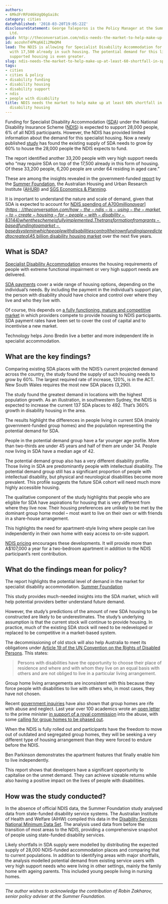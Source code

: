 ```yaml
---
authors:
- 6MkdFrRFU46kUgQ6gGai8c
category: cities
datePublished: '2018-03-20T19:05:22Z'
disclosureStatement: George Taleporos is the Policy Manager at the Summer Foundation
  Ltd.
guid: http://theconversation.com/ndis-needs-the-market-to-help-make-up-at-least-60-shortfall-in-specialist-disability-housing-93479
id: aozohnT4PKq66Ii2MmQM4
lead: The NDIS is allowing for Specialist Disability Accommodation for 28,000 people,
  with 17,500 already in such housing. The potential demand for this life-changing
  supported housing is even greater.
slug: ndis-needs-the-market-to-help-make-up-at-least-60-shortfall-in-specialist-disability-housing
tags:
- cities
- cities & policy
- disability funding
- disability housing
- disability support
- ndis
- people with disability
title: NDIS needs the market to help make up at least 60% shortfall in specialist
  disability housing
---
```

Funding for Specialist Disability Accommodation ([SDA](https://www.ndis.gov.au/document/specialist-disability-accommodation-fact)) under the National Disability Insurance Scheme ([NDIS](https://www.ndis.gov.au/about-us/what-ndis)) is expected to support 28,000 people, 6% of all NDIS participants. However, the NDIS has provided limited information about the demand for this specialist housing. Now a newly published [study](https://www.summerfoundation.org.au/resources/sda-market-insights/) has found the existing supply of SDA needs to grow by 60% to house the 28,000 people the NDIS expects to fund.

The report identified another 33,200 people with very high support needs who “may require SDA on top of the 17,500 already in this form of housing. Of these 33,200 people, 6,200 people are under 64 residing in aged care.” 


These are among the insights revealed in the government-funded [report](https://www.summerfoundation.org.au/resources/sda-market-insights/) by the [Summer Foundation](https://www.summerfoundation.org.au/what-we-do/), the Australian Housing and Urban Research Institute ([AHURI](https://www.ahuri.edu.au/home)) and [SGS Economics & Planning](https://www.sgsep.com.au/about). 

It is important to understand the nature and scale of demand, given that SDA is expected to account for [NDIS spending of A$700 million a year](https://theconversation.com/how-the-ndis-is-using-the-market-to-create-housing-for-people-with-disability-83144) when the scheme is fully implemented. The transformation from grants-based funding to a market-based system in which people with disabilities control their own funding is predicted to create a [A$5 billion disability housing market](https://theconversation.com/how-the-ndis-is-using-the-market-to-create-housing-for-people-with-disability-83144) over the next five years.

## What is SDA?

[Specialist Disability Accommodation](https://www.ndis.gov.au/specialist-disability-accommodation) ensures the housing requirements of people with extreme functional impairment or very high support needs are delivered.

[SDA payments](https://www.ndis.gov.au/SDA-pricing-payments) cover a wide range of housing options, depending on the individual’s needs. By including the payment in the individual’s support plan, the person with disability should have choice and control over where they live and who they live with. 

Of course, this depends on [a fully functioning, mature and competitive market](https://theconversation.com/how-the-ndis-is-using-the-market-to-create-housing-for-people-with-disability-83144) in which providers compete to provide housing to NDIS participants. SDA payment rates have been set to cover the cost of capital and to incentivise a new market.


Technology helps Jono Bredin live a better and more independent life in specialist accommodation.

## What are the key findings?

Comparing existing SDA places with the NDIS’s current projected demand across the country, the study found the supply of such housing needs to grow by 60%. The largest required rate of increase, 120%, is in the ACT. New South Wales requires the most new SDA places (3,290).

The study found the greatest demand in locations with the highest population growth. As an illustration, in southwestern Sydney, the NDIS is expected to increase the current 137 SDA places to 492. That’s 360% growth in disability housing in the area.

The results highlight the differences in people living in current SDA (mainly government-funded group homes) and the population representing the potential demand for SDA. 

People in the potential demand group have a far younger age profile. More than two-thirds are under 45 years and half of them are under 34. People now living in SDA have a median age of 42.


The potential demand group also has a very different disability profile. Those living in SDA are predominantly people with intellectual disability. The potential demand group still has a significant proportion of people with intellectual disability, but physical and neurological disabilities become more prevalent. This profile suggests the future SDA cohort will need much more highly accessible housing.

The qualitative component of the study highlights that people who are eligible for SDA have aspirations for housing that is very different from where they live now. Their housing preferences are unlikely to be met by the dominant group home model – most want to live on their own or with friends in a share-house arrangement. 

This highlights the need for apartment-style living where people can live independently in their own home with easy access to on-site support. 


[NDIS pricing](https://www.ndis.gov.au/SDA-pricing-payments) encourages these developments. It will provide more than A$107,000 a year for a two-bedroom apartment in addition to the NDIS participant’s rent contribution.

## What do the findings mean for policy?

[](https://images.theconversation.com/files/210959/original/file-20180319-104645-11ff89l.png?ixlib=rb-1.1.0&q=45&auto=format&w=1000&fit=clip) The report highlights the potential level of demand in the market for specialist disability accommodation. [Summer Foundation](https://www.summerfoundation.org.au/resources/sda-market-insights/)

This study provides much-needed insights into the SDA market, which will help potential providers better understand future demand. 

However, the study’s predictions of the amount of new SDA housing to be constructed are likely to be underestimates. The study’s underlying assumption is that the current stock will continue to provide housing. In practice, much of the existing SDA stock will need to be redeveloped or replaced to be competitive in a market-based system. 

The decommissioning of old stock will also help Australia to meet its obligations under [Article 19 of the UN Convention on the Rights of Disabled Persons](https://www.un.org/development/desa/disabilities/convention-on-the-rights-of-persons-with-disabilities/article-19-living-independently-and-being-included-in-the-community.html). This states:

> Persons with disabilities have the opportunity to choose their place of residence and where and with whom they live on an equal basis with others and are not obliged to live in a particular living arrangement.

Group home living arrangements are inconsistent with this because they force people with disabilities to live with others who, in most cases, they have not chosen. 

Recent [government inquiries](https://www.aph.gov.au/Parliamentary_Business/Committees/Senate/Community_Affairs/Violence_abuse_neglect/Report) have also shown that group homes are rife with abuse and neglect. Last year over 100 academics wrote an [open letter](http://www.documentcloud.org/documents/3725778-Open-Letter-Royal-Commission-Into-Disability-Abuse.html#document/p1) to the prime minister [in support of a royal commission](http://www.abc.net.au/news/2017-05-17/psychotropic-medications-in-group-homes-open-letter/8513664) into the abuse, with some [calling for group homes to be phased out](http://www.abc.net.au/news/2017-05-18/group-homes-for-people-with-disability-must-be-phased-out/8534506).

When the NDIS is fully rolled out and participants have the freedom to move out of outdated and segregated group homes, they will be seeking a very different type of housing arrangement than they were forced to endure before the NDIS. 

Ben Parkinson demonstrates the apartment features that finally enable him to live independently.

This report shows that developers have a significant opportunity to capitalise on the unmet demand. They can achieve sizeable returns while also having a positive impact on the lives of people with disabilities. 

## How was the study conducted?

In the absence of official NDIS data, the Summer Foundation study analysed data from state-funded disability service systems. The Australian Institute of Health and Welfare (AIHW) compiled this data in the [Disability Services National Minimum Data Set](https://www.aihw.gov.au/about-our-data/our-data-collections/disability-services-national-minimum-data-set). The analysis used data from before the transition of most areas to the NDIS, providing a comprehensive snapshot of people using state-funded disability services.

Likely shortfalls in SDA supply were modelled by distributing the expected supply of 28,000 NDIS-funded accommodation places and comparing that to current populations. In addition to identifying areas with major shortfalls, the analysis modelled potential demand from existing service users with very high support needs who were living in other settings, mainly the family home with ageing parents. This included young people living in nursing homes. 

* * *

_The author wishes to acknowledge the contribution of Robin Zakharov, senior policy adviser at the Summer Foundation._